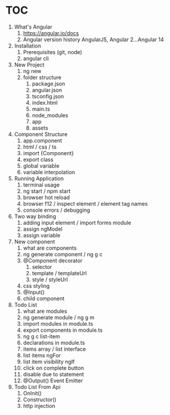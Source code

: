 # TOC
1. What's Angular  
    1. https://angular.io/docs
    1. Angular version history AngularJS, Angular 2...Angular 14
1. Installation
    1. Prerequisites (git, node)
    1.  angular cli
1. New Project
    1. ng new
    1. folder structure  
        1. package.json
        1. angular.json
        1. tsconfig.json
        1. index.html
        1. main.ts  
        1. node_modules
        1. app
        1. assets
1. Component Structure  
    1. app.component
    1. html / css / ts
    1. import {Component}
    1. export class
    1. global variable
    1. variable interpolation  
1. Running Application  
    1. terminal usage  
    1. ng start / npm start
    1. browser hot reload
    1. browser f12 / inspect element / element tag names
    1. console errors / debugging  
1. Two way binding  
    1. adding input element / import forms module  
    1. assign ngModel  
    1. assign variable  
1. New component
    1. what are components  
    1. ng generate component / ng g c
    1. @Component decorator  
        1. selector
        1. template / templateUrl
        1. style / styleUrl
    1. css styling
    1. @Input()
    1. child component
1. Todo List  
    1. what are modules  
    1. ng generate module / ng g m  
    1. import modules in module.ts  
    1. export components in module.ts  
    1. ng g c list-item  
    1. declarations in module.ts   
    1. items array / list interface  
    1. list items ngFor  
    1. list item visibility ngIf  
    1. click on complete button
    1. disable due to statement
    1. @Output() Event Emitter  
1. Todo List From Api 
    1. OnInit() 
    2. Constructor()  
    3. http injection  
    







    